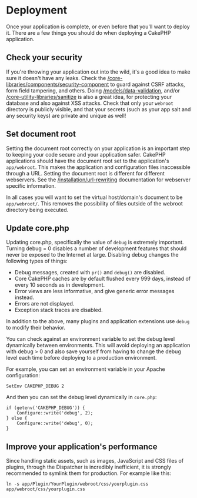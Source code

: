 # Deployment

Once your application is complete, or even before that you'll want to deploy it.
There are a few things you should do when deploying a CakePHP application.

## Check your security

If you're throwing your application out into the wild, it's a good idea to make
sure it doesn't have any leaks. Check the [/core-libraries/components/security-component](core-libraries/components/security-component.md) to guard against
CSRF attacks, form field tampering, and others. Doing [/models/data-validation](models/data-validation.md), and/or
[/core-utility-libraries/sanitize](core-utility-libraries/sanitize.md) is also a great idea, for protecting your
database and also against XSS attacks. Check that only your `webroot` directory
is publicly visible, and that your secrets (such as your app salt and
any security keys) are private and unique as well!

## Set document root

Setting the document root correctly on your application is an important step to
keeping your code secure and your application safer. CakePHP applications
should have the document root set to the application's `app/webroot`. This
makes the application and configuration files inaccessible through a URL.
Setting the document root is different for different webservers. See the
[/installation/url-rewriting](installation/url-rewriting.md) documentation for webserver specific
information.

In all cases you will want to set the virtual host/domain's document to be
`app/webroot/`. This removes the possibility of files outside of the webroot
directory being executed.

## Update core.php

Updating core.php, specifically the value of `debug` is extremely important.
Turning debug = 0 disables a number of development features that should never be
exposed to the Internet at large. Disabling debug changes the following types of
things:

- Debug messages, created with `pr()` and `debug()` are
  disabled.
- Core CakePHP caches are by default flushed every 999 days, instead of every
  10 seconds as in development.
- Error views are less informative, and give generic error messages instead.
- Errors are not displayed.
- Exception stack traces are disabled.

In addition to the above, many plugins and application extensions use `debug`
to modify their behavior.

You can check against an environment variable to set the debug level dynamically
between environments. This will avoid deploying an application with debug \> 0 and
also save yourself from having to change the debug level each time before deploying
to a production environment.

For example, you can set an environment variable in your Apache configuration:

    SetEnv CAKEPHP_DEBUG 2

And then you can set the debug level dynamically in `core.php`:

    if (getenv('CAKEPHP_DEBUG')) {
        Configure::write('debug', 2);
    } else {
        Configure::write('debug', 0);
    }

## Improve your application's performance

Since handling static assets, such as images, JavaScript and CSS files of plugins,
through the Dispatcher is incredibly inefficient, it is strongly recommended to symlink
them for production. For example like this:

    ln -s app/Plugin/YourPlugin/webroot/css/yourplugin.css app/webroot/css/yourplugin.css
